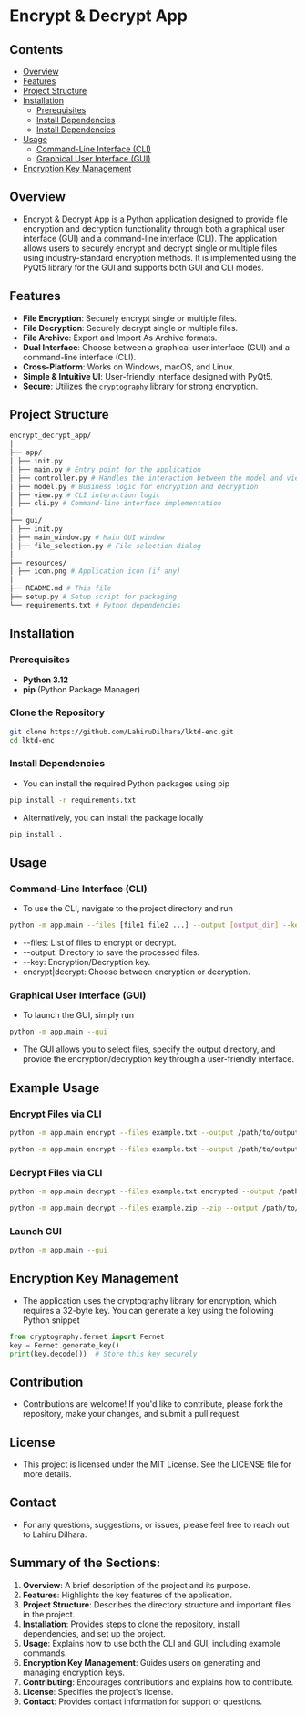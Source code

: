 # Encrypt & Decrypt App

## Contents

- [Overview](#overview)
- [Features](#features)
- [Project Structure](#project-structure)
- [Installation](#installation)
  - [Prerequisites](#prerequisites)
  - [Install Dependencies](#install-dependencies)
  - [Install Dependencies](#install-dependencies)
- [Usage](#usage)
  - [Command-Line Interface (CLI)](#command-line-interface-cli)
  - [Graphical User Interface (GUI)](#graphical-user-interface-gui)
- [Encryption Key Management](#encryption-key-management)

## Overview

- Encrypt & Decrypt App is a Python application designed to provide file encryption and decryption functionality through both a graphical user interface (GUI) and a command-line interface (CLI). The application allows users to securely encrypt and decrypt single or multiple files using industry-standard encryption methods. It is implemented using the PyQt5 library for the GUI and supports both GUI and CLI modes.

## Features

- **File Encryption**: Securely encrypt single or multiple files.
- **File Decryption**: Securely decrypt single or multiple files.
- **File Archive**: Export and Import As Archive formats.
- **Dual Interface**: Choose between a graphical user interface (GUI) and a command-line interface (CLI).
- **Cross-Platform**: Works on Windows, macOS, and Linux.
- **Simple & Intuitive UI**: User-friendly interface designed with PyQt5.
- **Secure**: Utilizes the `cryptography` library for strong encryption.

## Project Structure

```bash
encrypt_decrypt_app/
│
├── app/
│ ├── init.py
│ ├── main.py # Entry point for the application
│ ├── controller.py # Handles the interaction between the model and view
│ ├── model.py # Business logic for encryption and decryption
│ ├── view.py # CLI interaction logic
│ ├── cli.py # Command-line interface implementation
│
├── gui/
│ ├── init.py
│ ├── main_window.py # Main GUI window
│ ├── file_selection.py # File selection dialog
│
├── resources/
│ ├── icon.png # Application icon (if any)
│
├── README.md # This file
├── setup.py # Setup script for packaging
└── requirements.txt # Python dependencies
```

## Installation

### Prerequisites

- **Python 3.12**
- **pip** (Python Package Manager)

### Clone the Repository

```bash
git clone https://github.com/LahiruDilhara/lktd-enc.git
cd lktd-enc
```

### Install Dependencies

- You can install the required Python packages using pip

```bash
pip install -r requirements.txt
```

- Alternatively, you can install the package locally

```bash
pip install .
```

## Usage

### Command-Line Interface (CLI)

- To use the CLI, navigate to the project directory and run

```bash
python -m app.main --files [file1 file2 ...] --output [output_dir] --key [encryption_key] [encrypt|decrypt]
```

- --files: List of files to encrypt or decrypt.
- --output: Directory to save the processed files.
- --key: Encryption/Decryption key.
- encrypt|decrypt: Choose between encryption or decryption.

### Graphical User Interface (GUI)

- To launch the GUI, simply run

```bash
python -m app.main --gui
```

- The GUI allows you to select files, specify the output directory, and provide the encryption/decryption key through a user-friendly interface.

## Example Usage

### Encrypt Files via CLI

```bash
python -m app.main encrypt --files example.txt --output /path/to/output --key s8cr8tkey
```

```bash
python -m app.main encrypt --files example.txt --output /path/to/output --zip --key s8cr8tkey
```

### Decrypt Files via CLI

```bash
python -m app.main decrypt --files example.txt.encrypted --output /path/to/output --key s8cr8tkey
```

```bash
python -m app.main decrypt --files example.zip --zip --output /path/to/output --key s8cr8tkey
```

### Launch GUI

```bash
python -m app.main --gui
```

## Encryption Key Management

- The application uses the cryptography library for encryption, which requires a 32-byte key. You can generate a key using the following Python snippet

```py
from cryptography.fernet import Fernet
key = Fernet.generate_key()
print(key.decode())  # Store this key securely
```

## Contribution

- Contributions are welcome! If you'd like to contribute, please fork the repository, make your changes, and submit a pull request.

## License

- This project is licensed under the MIT License. See the LICENSE file for more details.

## Contact

- For any questions, suggestions, or issues, please feel free to reach out to Lahiru Dilhara.

## Summary of the Sections:

1. **Overview**: A brief description of the project and its purpose.
2. **Features**: Highlights the key features of the application.
3. **Project Structure**: Describes the directory structure and important files in the project.
4. **Installation**: Provides steps to clone the repository, install dependencies, and set up the project.
5. **Usage**: Explains how to use both the CLI and GUI, including example commands.
6. **Encryption Key Management**: Guides users on generating and managing encryption keys.
7. **Contributing**: Encourages contributions and explains how to contribute.
8. **License**: Specifies the project's license.
9. **Contact**: Provides contact information for support or questions.